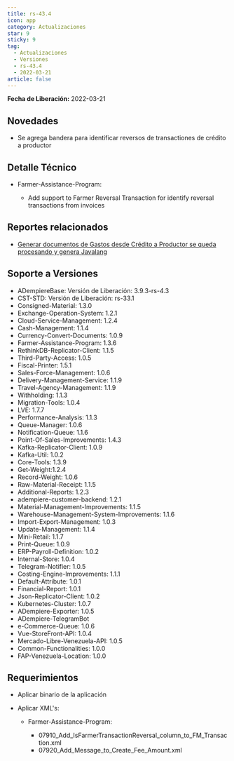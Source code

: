 ```yaml
---
title: rs-43.4
icon: app
category: Actualizaciones
star: 9
sticky: 9
tag:
  - Actualizaciones
  - Versiones
  - rs-43.4
  - 2022-03-21
article: false
---
```


**Fecha de Liberación:** 2022-03-21

## Novedades

- Se agrega bandera para identificar reversos de transactiones de crédito a productor

## Detalle Técnico

- Farmer-Assistance-Program:
  
  - Add support to Farmer Reversal Transaction for identify reversal transactions from invoices

## Reportes relacionados

- [Generar documentos de Gastos desde Crédito a Productor se queda procesando y genera Javalang](https://github.com/erpcya/Control-VEALCA/issues/62)

## Soporte a Versiones

- ADempiereBase: Versión de Liberación: 3.9.3-rs-4.3
- CST-STD: Versión de Liberación: rs-33.1
- Consigned-Material: 1.3.0
- Exchange-Operation-System: 1.2.1
- Cloud-Service-Management: 1.2.4
- Cash-Management: 1.1.4
- Currency-Convert-Documents: 1.0.9
- Farmer-Assistance-Program: 1.3.6
- RethinkDB-Replicator-Client: 1.1.5
- Third-Party-Access: 1.0.5
- Fiscal-Printer: 1.5.1
- Sales-Force-Management: 1.0.6
- Delivery-Management-Service: 1.1.9
- Travel-Agency-Management: 1.1.9
- Withholding: 1.1.3
- Migration-Tools: 1.0.4
- LVE: 1.7.7
- Performance-Analysis: 1.1.3
- Queue-Manager: 1.0.6
- Notification-Queue: 1.1.6
- Point-Of-Sales-Improvements: 1.4.3
- Kafka-Replicator-Client: 1.0.9
- Kafka-Util: 1.0.2
- Core-Tools: 1.3.9
- Get-Weight:1.2.4
- Record-Weight: 1.0.6
- Raw-Material-Receipt: 1.1.5
- Additional-Reports: 1.2.3
- adempiere-customer-backend: 1.2.1
- Material-Management-Improvements: 1.1.5
- Warehouse-Management-System-Improvements: 1.1.6
- Import-Export-Management: 1.0.3
- Update-Management: 1.1.4
- Mini-Retail: 1.1.7
- Print-Queue: 1.0.9
- ERP-Payroll-Definition: 1.0.2
- Internal-Store: 1.0.4
- Telegram-Notifier: 1.0.5
- Costing-Engine-Improvements: 1.1.1
- Default-Attribute: 1.0.1
- Financial-Report: 1.0.1
- Json-Replicator-Client: 1.0.2
- Kubernetes-Cluster: 1.0.7
- ADempiere-Exporter: 1.0.5
- ADempiere-TelegramBot
- e-Commerce-Queue: 1.0.6
- Vue-StoreFront-API: 1.0.4
- Mercado-Libre-Venezuela-API: 1.0.5
- Common-Functionalities: 1.0.0
- FAP-Venezuela-Location: 1.0.0

## Requerimientos

- Aplicar binario de la aplicación
- Aplicar XML's:

  - Farmer-Assistance-Program:

    - 07910_Add_IsFarmerTransactionReversal_column_to_FM_Transaction.xml
    - 07920_Add_Message_to_Create_Fee_Amount.xml
